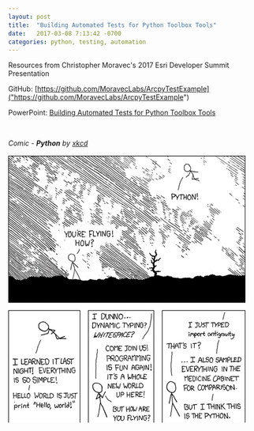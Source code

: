 ```yaml
---
layout: post
title:  "Building Automated Tests for Python Toolbox Tools"
date:   2017-03-08 7:13:42 -0700
categories: python, testing, automation
---
```


Resources from Christopher Moravec's 2017 Esri Developer Summit Presentation




GitHub: [https://github.com/MoravecLabs/ArcpyTestExample]("https://github.com/MoravecLabs/ArcpyTestExample")

PowerPoint: [Building Automated Tests for Python Toolbox Tools](http://localhost:4000/resources/automated-tests-python.pdf)

<br/>

_Comic - **Python** by [xkcd](https://xkcd.com)_
<br/>
<br/>
[<img src="/images/blog/python.png" alt="xkcd comic showing flying using python">](https://xkcd.com/353) 